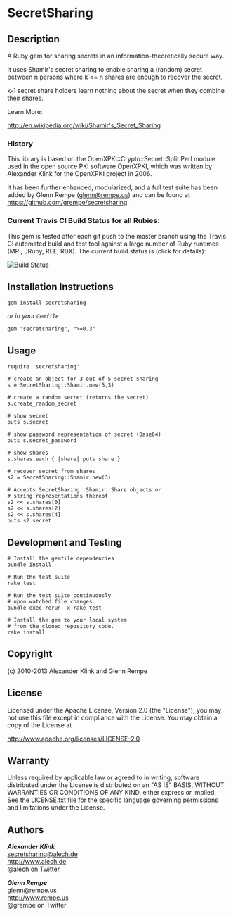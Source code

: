# SecretSharing

## Description
A Ruby gem for sharing secrets in an information-theoretically secure way.

It uses Shamir's secret sharing to enable sharing a (random) secret
between n persons where k <= n shares are enough to recover the secret. 

k-1 secret share holders learn nothing about the secret when they combine their shares.

Learn More:

<http://en.wikipedia.org/wiki/Shamir's_Secret_Sharing>

### History

This library is based on the OpenXPKI::Crypto::Secret::Split Perl module
used in the open source PKI software OpenXPKI, which was written by
Alexander Klink for the OpenXPKI project in 2006.

It has been further enhanced, modularized, and a full test suite
has been added by Glenn Rempe (<glenn@rempe.us>) and can be found
at <https://github.com/grempe/secretsharing>.

### Current Travis CI Build Status for all Rubies:

This gem is tested after each git push to the master branch
using the Travis CI automated build and test tool against a large
number of Ruby runtimes (MRI, JRuby, REE, RBX). The current
build status is (click for details):

[![Build Status](https://travis-ci.org/grempe/secretsharing.png)](https://travis-ci.org/grempe/secretsharing)

## Installation Instructions

    gem install secretsharing

*or in your ````Gemfile````*

    gem "secretsharing", ">=0.3"

## Usage

    require 'secretsharing'

    # create an object for 3 out of 5 secret sharing
    s = SecretSharing::Shamir.new(5,3)

    # create a random secret (returns the secret)
    s.create_random_secret

    # show secret
    puts s.secret

    # show password representation of secret (Base64)
    puts s.secret_password

    # show shares
    s.shares.each { |share| puts share }

    # recover secret from shares
    s2 = SecretSharing::Shamir.new(3)

    # Accepts SecretSharing::Shamir::Share objects or
    # string representations thereof
    s2 << s.shares[0]
    s2 << s.shares[2]
    s2 << s.shares[4]
    puts s2.secret

## Development and Testing

    # Install the gemfile dependencies
    bundle install

    # Run the test suite
    rake test

    # Run the test suite continuously
    # upon watched file changes.
    bundle exec rerun -x rake test

    # Install the gem to your local system
    # from the cloned repository code.
    rake install

## Copyright

(c) 2010-2013 Alexander Klink and Glenn Rempe

## License

Licensed under the Apache License, Version 2.0 (the "License");
you may not use this file except in compliance with the License.
You may obtain a copy of the License at

http://www.apache.org/licenses/LICENSE-2.0

## Warranty

Unless required by applicable law or agreed to in writing,
software distributed under the License is distributed on an
"AS IS" BASIS, WITHOUT WARRANTIES OR CONDITIONS OF ANY KIND,
either express or implied. See the LICENSE.txt file for the
specific language governing permissions and limitations under
the License.

## Authors

***Alexander Klink***  
<secretsharing@alech.de>  
<http://www.alech.de>  
@alech on Twitter  

***Glenn Rempe***  
<glenn@rempe.us>  
<http://www.rempe.us>  
@grempe on Twitter  
